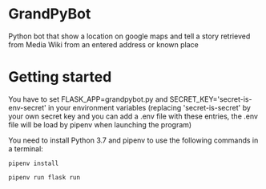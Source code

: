 # GrandPyBot
Python bot that show a location on google maps and tell a story retrieved from Media Wiki from an entered address or known place

# Getting started

You have to set FLASK_APP=grandpybot.py and SECRET_KEY='secret-is-env-secret' in your environment variables (replacing 'secret-is-secret' by your own secret key and you can add a .env file with these entries, the .env file will be load by pipenv when launching the program)

You need to install Python 3.7 and pipenv to use the following commands in a terminal:

`pipenv install`

`pipenv run flask run`
